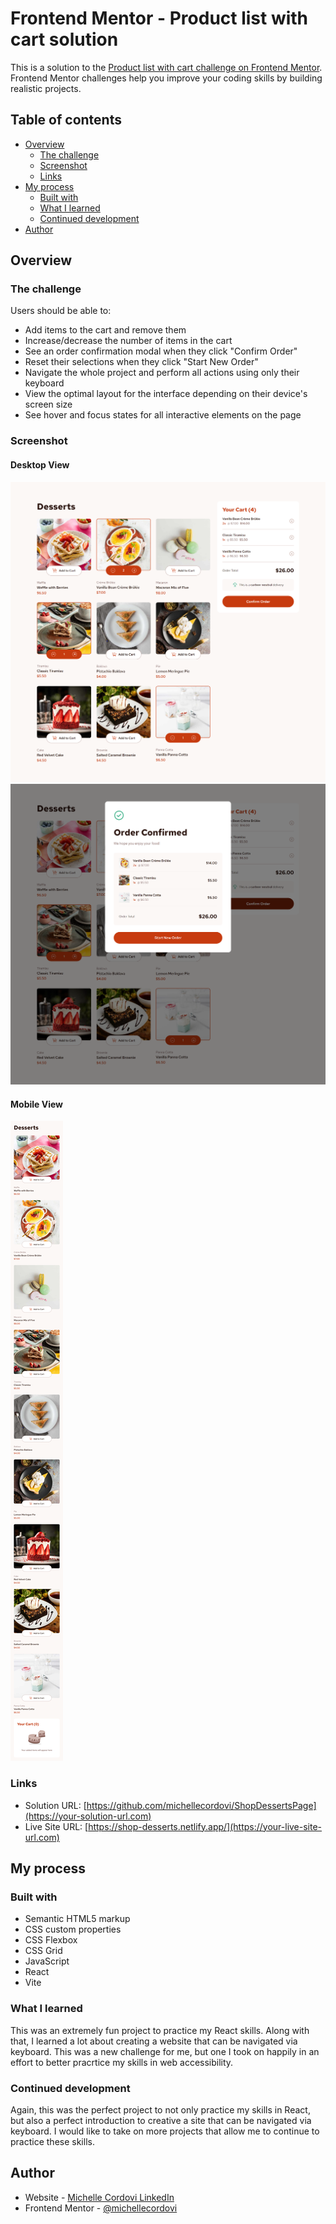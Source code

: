 # Frontend Mentor - Product list with cart solution

This is a solution to the [Product list with cart challenge on Frontend Mentor](https://www.frontendmentor.io/challenges/product-list-with-cart-5MmqLVAp_d). Frontend Mentor challenges help you improve your coding skills by building realistic projects. 

## Table of contents

- [Overview](#overview)
  - [The challenge](#the-challenge)
  - [Screenshot](#screenshot)
  - [Links](#links)
- [My process](#my-process)
  - [Built with](#built-with)
  - [What I learned](#what-i-learned)
  - [Continued development](#continued-development)
- [Author](#author)



## Overview

### The challenge

Users should be able to:

- Add items to the cart and remove them
- Increase/decrease the number of items in the cart
- See an order confirmation modal when they click "Confirm Order"
- Reset their selections when they click "Start New Order"
- Navigate the whole project and perform all actions using only their keyboard
- View the optimal layout for the interface depending on their device's screen size
- See hover and focus states for all interactive elements on the page

### Screenshot

#### Desktop View
![](./public/assets/live-site-screenshots/active-desktop.png)
![](./public/assets/live-site-screenshots/confirmation-modal-desktop.png)

#### Mobile View
![](./public/assets/live-site-screenshots/mobile-view.png)


### Links

- Solution URL: [https://github.com/michellecordovi/ShopDessertsPage](https://your-solution-url.com)
- Live Site URL: [https://shop-desserts.netlify.app/](https://your-live-site-url.com)

## My process

### Built with

- Semantic HTML5 markup
- CSS custom properties
- CSS Flexbox
- CSS Grid
- JavaScript
- React
- Vite

### What I learned

This was an extremely fun project to practice my React skills. Along with that, I learned a lot about creating a website that can be navigated via keyboard. This was a new challenge for me, but one I took on happily in an effort to better pracrtice my skills in web accessibility.

### Continued development

Again, this was the perfect project to not only practice my skills in React, but also a perfect introduction to creative a site that can be navigated via keyboard. I would like to take on more projects that allow me to continue to practice these skills.


## Author

- Website - [Michelle Cordovi LinkedIn](https://www.linkedin.com/in/michelle-cordovi-dpt/)
- Frontend Mentor - [@michellecordovi](https://www.frontendmentor.io/profile/michellecordovi)
